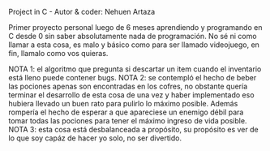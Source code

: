 Project in C - Autor & coder: Nehuen Artaza

Primer proyecto personal luego de 6 meses aprendiendo y programando en C desde 0 sin saber absolutamente nada de programación. No sé ni como llamar a esta
cosa, es malo y básico como para ser llamado videojuego, en fin, llamalo como vos quieras.


NOTA 1: el algoritmo que pregunta si descartar un item cuando el inventario está lleno puede contener bugs.
NOTA 2: se contempló el hecho de beber las pociones apenas son encontradas en los cofres, no obstante quería terminar el desarrollo de esta cosa de una vez
y haber implementado eso hubiera llevado un buen rato para pulirlo lo máximo posible. Además rompería el hecho de esperar a que apareciese un enemigo débil
para tomar todas las pociones para tener el máximo ingreso de vida posible.
NOTA 3: esta cosa está desbalanceada a propósito, su propósito es ver de lo que soy capáz de hacer yo solo, no ser divertido.

